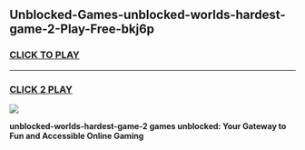 
## Unblocked-Games-unblocked-worlds-hardest-game-2-Play-Free-bkj6p
<h3>
<a href="https://premium76.site?title=unblocked-worlds-hardest-game-2&ref=15A">CLICK TO PLAY</a></h3>
<hr>

<h3>
<a href="https://premium76.site?title=unblocked-worlds-hardest-game-2&ref=15A">CLICK 2 PLAY</a>
  
</h3>

<a href="https://premium76.site?title=unblocked-worlds-hardest-game-2&ref=15A"><img src="https://clearcache.store/games.png"></a>


**unblocked-worlds-hardest-game-2 games unblocked: Your Gateway to Fun and Accessible Online Gaming**

